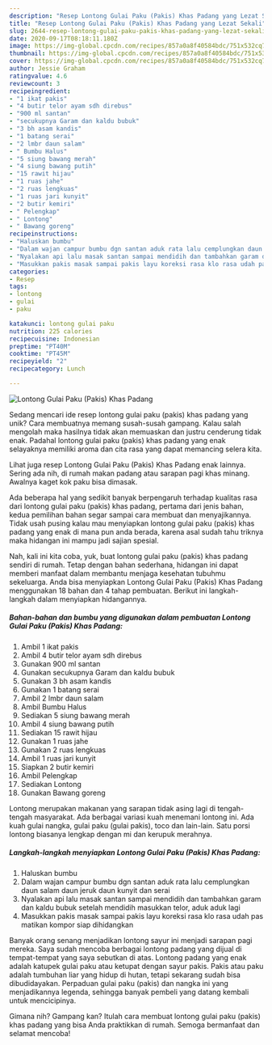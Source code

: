 ```yaml
---
description: "Resep Lontong Gulai Paku (Pakis) Khas Padang yang Lezat Sekali"
title: "Resep Lontong Gulai Paku (Pakis) Khas Padang yang Lezat Sekali"
slug: 2644-resep-lontong-gulai-paku-pakis-khas-padang-yang-lezat-sekali
date: 2020-09-17T08:18:11.180Z
image: https://img-global.cpcdn.com/recipes/857a0a8f40584bdc/751x532cq70/lontong-gulai-paku-pakis-khas-padang-foto-resep-utama.jpg
thumbnail: https://img-global.cpcdn.com/recipes/857a0a8f40584bdc/751x532cq70/lontong-gulai-paku-pakis-khas-padang-foto-resep-utama.jpg
cover: https://img-global.cpcdn.com/recipes/857a0a8f40584bdc/751x532cq70/lontong-gulai-paku-pakis-khas-padang-foto-resep-utama.jpg
author: Jessie Graham
ratingvalue: 4.6
reviewcount: 3
recipeingredient:
- "1 ikat pakis"
- "4 butir telor ayam sdh direbus"
- "900 ml santan"
- "secukupnya Garam dan kaldu bubuk"
- "3 bh asam kandis"
- "1 batang serai"
- "2 lmbr daun salam"
- " Bumbu Halus"
- "5 siung bawang merah"
- "4 siung bawang putih"
- "15 rawit hijau"
- "1 ruas jahe"
- "2 ruas lengkuas"
- "1 ruas jari kunyit"
- "2 butir kemiri"
- " Pelengkap"
- " Lontong"
- " Bawang goreng"
recipeinstructions:
- "Haluskan bumbu"
- "Dalam wajan campur bumbu dgn santan aduk rata lalu cemplungkan daun salam daun jeruk daun kunyit dan serai"
- "Nyalakan api lalu masak santan sampai mendidih dan tambahkan garam dan kaldu bubuk setelah mendidih masukkan telor, aduk aduk lagi"
- "Masukkan pakis masak sampai pakis layu koreksi rasa klo rasa udah pas matikan kompor siap dihidangkan"
categories:
- Resep
tags:
- lontong
- gulai
- paku

katakunci: lontong gulai paku 
nutrition: 225 calories
recipecuisine: Indonesian
preptime: "PT40M"
cooktime: "PT45M"
recipeyield: "2"
recipecategory: Lunch

---
```



![Lontong Gulai Paku (Pakis) Khas Padang](https://img-global.cpcdn.com/recipes/857a0a8f40584bdc/751x532cq70/lontong-gulai-paku-pakis-khas-padang-foto-resep-utama.jpg)

Sedang mencari ide resep lontong gulai paku (pakis) khas padang yang unik? Cara membuatnya memang susah-susah gampang. Kalau salah mengolah maka hasilnya tidak akan memuaskan dan justru cenderung tidak enak. Padahal lontong gulai paku (pakis) khas padang yang enak selayaknya memiliki aroma dan cita rasa yang dapat memancing selera kita.

Lihat juga resep Lontong Gulai Paku (Pakis) Khas Padang enak lainnya. Sering ada nih, di rumah makan padang atau sarapan pagi khas minang. Awalnya kaget kok paku bisa dimasak.

Ada beberapa hal yang sedikit banyak berpengaruh terhadap kualitas rasa dari lontong gulai paku (pakis) khas padang, pertama dari jenis bahan, kedua pemilihan bahan segar sampai cara membuat dan menyajikannya. Tidak usah pusing kalau mau menyiapkan lontong gulai paku (pakis) khas padang yang enak di mana pun anda berada, karena asal sudah tahu triknya maka hidangan ini mampu jadi sajian spesial.


Nah, kali ini kita coba, yuk, buat lontong gulai paku (pakis) khas padang sendiri di rumah. Tetap dengan bahan sederhana, hidangan ini dapat memberi manfaat dalam membantu menjaga kesehatan tubuhmu sekeluarga. Anda bisa menyiapkan Lontong Gulai Paku (Pakis) Khas Padang menggunakan 18 bahan dan 4 tahap pembuatan. Berikut ini langkah-langkah dalam menyiapkan hidangannya.

<!--inarticleads1-->

##### Bahan-bahan dan bumbu yang digunakan dalam pembuatan Lontong Gulai Paku (Pakis) Khas Padang:

1. Ambil 1 ikat pakis
1. Ambil 4 butir telor ayam sdh direbus
1. Gunakan 900 ml santan
1. Gunakan secukupnya Garam dan kaldu bubuk
1. Gunakan 3 bh asam kandis
1. Gunakan 1 batang serai
1. Ambil 2 lmbr daun salam
1. Ambil  Bumbu Halus
1. Sediakan 5 siung bawang merah
1. Ambil 4 siung bawang putih
1. Sediakan 15 rawit hijau
1. Gunakan 1 ruas jahe
1. Gunakan 2 ruas lengkuas
1. Ambil 1 ruas jari kunyit
1. Siapkan 2 butir kemiri
1. Ambil  Pelengkap
1. Sediakan  Lontong
1. Gunakan  Bawang goreng


Lontong merupakan makanan yang sarapan tidak asing lagi di tengah-tengah masyarakat. Ada berbagai variasi kuah menemani lontong ini. Ada kuah gulai nangka, gulai paku (gulai pakis), toco dan lain-lain. Satu porsi lontong biasanya lengkap dengan mi dan kerupuk merahnya. 

<!--inarticleads2-->

##### Langkah-langkah menyiapkan Lontong Gulai Paku (Pakis) Khas Padang:

1. Haluskan bumbu
1. Dalam wajan campur bumbu dgn santan aduk rata lalu cemplungkan daun salam daun jeruk daun kunyit dan serai
1. Nyalakan api lalu masak santan sampai mendidih dan tambahkan garam dan kaldu bubuk setelah mendidih masukkan telor, aduk aduk lagi
1. Masukkan pakis masak sampai pakis layu koreksi rasa klo rasa udah pas matikan kompor siap dihidangkan


Banyak orang senang menjadikan lontong sayur ini menjadi sarapan pagi mereka. Saya sudah mencoba berbagai lontong padang yang dijual di tempat-tempat yang saya sebutkan di atas. Lontong padang yang enak adalah katupek gulai paku atau ketupat dengan sayur pakis. Pakis atau paku adalah tumbuhan liar yang hidup di hutan, tetapi sekarang sudah bisa dibudidayakan. Perpaduan gulai paku (pakis) dan nangka ini yang menjadikannya legenda, sehingga banyak pembeli yang datang kembali untuk mencicipinya. 

Gimana nih? Gampang kan? Itulah cara membuat lontong gulai paku (pakis) khas padang yang bisa Anda praktikkan di rumah. Semoga bermanfaat dan selamat mencoba!
